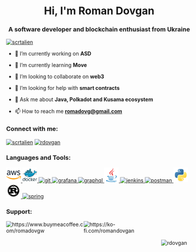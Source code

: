 <h1 align="center">Hi, I'm Roman Dovgan</h1>
<h3 align="center">A software developer and blockchain enthusiast from Ukraine</h3>

<p align="left"> <a href="https://twitter.com/scrtalien" target="blank"><img src="https://img.shields.io/twitter/follow/scrtalien?logo=twitter&style=for-the-badge" alt="scrtalien" /></a> </p>

- 🔭 I’m currently working on **ASD**

- 🌱 I’m currently learning **Move**

- 👯 I’m looking to collaborate on **web3**

- 🤝 I’m looking for help with **smart contracts**

- 💬 Ask me about **Java, Polkadot and Kusama ecosystem**

- 📫 How to reach me **romadovg@gmail.com**

<h3 align="left">Connect with me:</h3>
<p align="left">
<a href="https://twitter.com/scrtalien" target="blank"><img align="center" src="https://raw.githubusercontent.com/rahuldkjain/github-profile-readme-generator/master/src/images/icons/Social/twitter.svg" alt="scrtalien" height="30" width="40" /></a>
<a href="https://stackoverflow.com/users/rdovgan" target="blank"><img align="center" src="https://raw.githubusercontent.com/rahuldkjain/github-profile-readme-generator/master/src/images/icons/Social/stack-overflow.svg" alt="rdovgan" height="30" width="40" /></a>
</p>

<h3 align="left">Languages and Tools:</h3>
<p align="left"> <a href="https://aws.amazon.com" target="_blank" rel="noreferrer"> <img src="https://raw.githubusercontent.com/devicons/devicon/master/icons/amazonwebservices/amazonwebservices-original-wordmark.svg" alt="aws" width="40" height="40"/> </a> <a href="https://www.docker.com/" target="_blank" rel="noreferrer"> <img src="https://raw.githubusercontent.com/devicons/devicon/master/icons/docker/docker-original-wordmark.svg" alt="docker" width="40" height="40"/> </a> <a href="https://git-scm.com/" target="_blank" rel="noreferrer"> <img src="https://www.vectorlogo.zone/logos/git-scm/git-scm-icon.svg" alt="git" width="40" height="40"/> </a> <a href="https://grafana.com" target="_blank" rel="noreferrer"> <img src="https://www.vectorlogo.zone/logos/grafana/grafana-icon.svg" alt="grafana" width="40" height="40"/> </a> <a href="https://graphql.org" target="_blank" rel="noreferrer"> <img src="https://www.vectorlogo.zone/logos/graphql/graphql-icon.svg" alt="graphql" width="40" height="40"/> </a> <a href="https://www.java.com" target="_blank" rel="noreferrer"> <img src="https://raw.githubusercontent.com/devicons/devicon/master/icons/java/java-original.svg" alt="java" width="40" height="40"/> </a> <a href="https://www.jenkins.io" target="_blank" rel="noreferrer"> <img src="https://www.vectorlogo.zone/logos/jenkins/jenkins-icon.svg" alt="jenkins" width="40" height="40"/> </a> <a href="https://postman.com" target="_blank" rel="noreferrer"> <img src="https://www.vectorlogo.zone/logos/getpostman/getpostman-icon.svg" alt="postman" width="40" height="40"/> </a> <a href="https://www.python.org" target="_blank" rel="noreferrer"> <img src="https://raw.githubusercontent.com/devicons/devicon/master/icons/python/python-original.svg" alt="python" width="40" height="40"/> </a> <a href="https://www.rust-lang.org" target="_blank" rel="noreferrer"> <img src="https://raw.githubusercontent.com/devicons/devicon/master/icons/rust/rust-plain.svg" alt="rust" width="40" height="40"/> </a> <a href="https://spring.io/" target="_blank" rel="noreferrer"> <img src="https://www.vectorlogo.zone/logos/springio/springio-icon.svg" alt="spring" width="40" height="40"/> </a> </p>

<h3 align="left">Support:</h3>
<p><a href="https://www.buymeacoffee.com/https://www.buymeacoffee.com/romadovgw"> <img align="left" src="https://cdn.buymeacoffee.com/buttons/v2/default-yellow.png" height="50" width="210" alt="https://www.buymeacoffee.com/romadovgw" /></a><a href="https://ko-fi.com/https://ko-fi.com/romandovgan"> <img align="left" src="https://cdn.ko-fi.com/cdn/kofi3.png?v=3" height="50" width="210" alt="https://ko-fi.com/romandovgan" /></a></p><br><br>

<p><img align="center" src="https://github-readme-streak-stats.herokuapp.com/?user=rdovgan&" alt="rdovgan" /></p>
